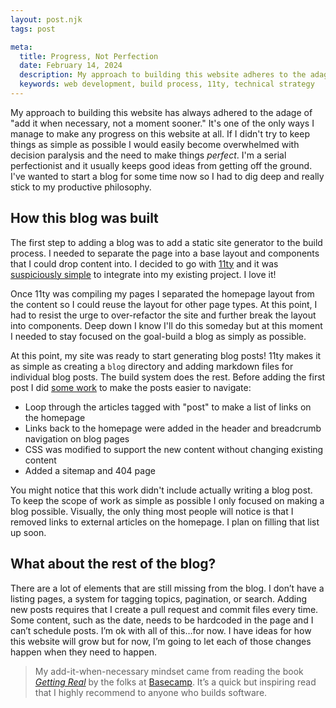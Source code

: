 ```yaml
---
layout: post.njk
tags: post

meta:
  title: Progress, Not Perfection
  date: February 14, 2024
  description: My approach to building this website adheres to the adage of "add it when necessary, not a moment sooner." What does that mean as I add a new blog to a static, one-page website?
  keywords: web development, build process, 11ty, technical strategy
---
```


My approach to building this website has always adhered to the adage of "add it when necessary, not a moment sooner." It's one of the only ways I manage to make any progress on this website at all. If I didn't try to keep things as simple as possible I would easily become overwhelmed with decision paralysis and the need to make things _perfect_. I'm a serial perfectionist and it usually keeps good ideas from getting off the ground. I've wanted to start a blog for some time now so I had to dig deep and really stick to my productive philosophy.

## How this blog was built

The first step to adding a blog was to add a static site generator to the build process. I needed to separate the page into a base layout and components that I could drop content into. I decided to go with [11ty](https://www.11ty.dev/) and it was [suspiciously simple](https://github.com/kaseybon/kaseybon/pull/34/commits/b458b01eb1caef43c3ae4a0a04fd1c802bad269e) to integrate into my existing project. I love it!

Once 11ty was compiling my pages I separated the homepage layout from the content so I could reuse the layout for other page types. At this point, I had to resist the urge to over-refactor the site and further break the layout into components. Deep down I know I'll do this someday but at this moment I needed to stay focused on the goal&#45;build a blog as simply as possible.

At this point, my site was ready to start generating blog posts! 11ty makes it as simple as creating a `blog` directory and adding markdown files for individual blog posts. The build system does the rest. Before adding the first post I did [some work](https://github.com/kaseybon/kaseybon/pull/34) to make the posts easier to navigate:
- Loop through the articles tagged with "post" to make a list of links on the homepage
- Links back to the homepage were added in the header and breadcrumb navigation on blog pages
- CSS was modified to support the new content without changing existing content
- Added a sitemap and 404 page

You might notice that this work didn't include actually writing a blog post. To keep the scope of work as simple as possible I only focused on making a blog possible. Visually, the only thing most people will notice is that I removed links to external articles on the homepage. I plan on filling that list up soon.

## What about the rest of the blog?

There are a lot of elements that are still missing from the blog. I don’t have a listing pages, a system for tagging topics, pagination, or search. Adding new posts requires that I create a pull request and commit files every time. Some content, such as the date, needs to be hardcoded in the page and I can’t schedule posts. I’m ok with all of this…for now. I have ideas for how this website will grow but for now, I’m going to let each of those changes happen when they need to happen. 

> My add-it-when-necessary mindset came from reading the book _[Getting Real](https://basecamp.com/books/getting-real)_ by the folks at [Basecamp](https://basecamp.com/). It’s a quick but inspiring read that I highly recommend to anyone who builds software.
